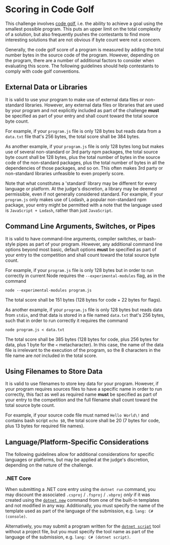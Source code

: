 # Scoring in Code Golf

This challenge involves [code golf][2], i.e. the ability to achieve a goal
using the smallest possible program. This puts an upper limit on the total
complexity of a solution, but also frequently pushes the contestants to
find more interesting solutions that are not obvious if byte count were not
a concern.

Generally, the code golf score of a program is measured by adding the total
number bytes in the source code of the program. However, depending on the
program, there are a number of additional factors to consider when evaluating
this score. The following guidelines should help contestants to comply with
code golf conventions.

## External Data or Libraries

It is valid to use your program to make use of external data files or
non-standard libraries. However, any external data files or libraries that are
used by your program and not explicitly included as part of the challenge
**must** be specified as part of your entry and shall count toward the
total source byte count.

For example, if your `program.js` file is only 128 bytes but reads data from a
`data.txt` file that's 256 bytes, the total score shall be 384 bytes.

As another example, if your `program.js` file is only 128 bytes long but makes
use of several non-standard or 3rd party npm packages, the total source byte
count shall be 128 bytes, plus the total number of bytes in the source code of
the non-standard packages, plus the total number of bytes in all the
dependencies of those packages, and so on. This often makes 3rd party or 
non-standard libraries unfeasible to even properly score.

Note that what constitutes a 'standard' library may be different for every
language or platform. At the judge's discretion, a library may be deemed
permissible, even if not generally considered standard. For example, if your
`program.js` only makes use of Lodash, a popular non-standard npm package,
your entry might be permitted with a note that the language used is 
`JavaScript + Lodash`, rather than just `JavaScript`.

## Command Line Arguments, Switches, or Pipes

It is valid to have command-line arguments, compiler switches, or bash-style
pipes as part of your program. However, any additional command line options
beyond most basic, default options **must** be specified as part of your entry
to the competition and shall count toward the total source byte count.

For example, if your `program.js` file is only 128 bytes but in order to run
correctly in current Node requires the `--experimental-modules` flag, as in
the command

    node --experimental-modules program.js

The total score shall be 151 bytes (128 bytes for code + 22 bytes for flags).

As another example, if your `program.js` file is only 128 bytes but reads data
from `stdin`, and that data is stored in a file named `data.txt` that's 256
bytes, such that in order to run correctly it requires the command

    node program.js < data.txt

The total score shall be 385 bytes (128 bytes for code, plus 256 bytes for
data, plus 1 byte for the `<` metacharacter). In this case, the name of the
data file is irrelevant to the execution of the program, so the 8 characters
in the file name are *not* included in the total score.

## Using Filenames to Store Data

It is valid to use filenames to store key data for your program. However, if
your program requires sources files to have a specific name in order to run
correctly, this fact as well as required name **must** be specified as part of
your entry to the competition and the full filename shall count toward the
total source byte count.

For example, if your source code file must named `Hello World\!` and contains
bash script `echo $0`, the total score shall be 20 (7 bytes for code, plus 13
bytes for required file names).

## Language/Platform-Specific Considerations

The following guidelines allow for additional considerations for specific
languages or platforms, but may be applied at the judge's discretion, depending
on the nature of the challenge.

### .NET Core

When submitting a .NET core entry using the `dotnet run` command, you may
discount the associated `.csproj` / `.fsproj` / `.vbproj` _only_ if it was
created using the [`dotnet new`][3] command from one of the built-in templates
and not modified in any way. Additionally, you must specify the name of the 
template used as part of the language of the submission, e.g.
`lang: C# (console)`.

Alternatively, you may submit a program written for the [`dotnet script`][4]
tool without a project file, but you must specify the tool name as part of the
language of the submission, e.g. `lang: C# (dotnet script)`.

###

 [1]: https://esolangs.org/wiki/HQ9+
 [2]: https://en.wikipedia.org/wiki/Code_golf
 [3]: https://docs.microsoft.com/en-us/dotnet/core/tools/dotnet-new
 [4]: https://github.com/filipw/dotnet-script
